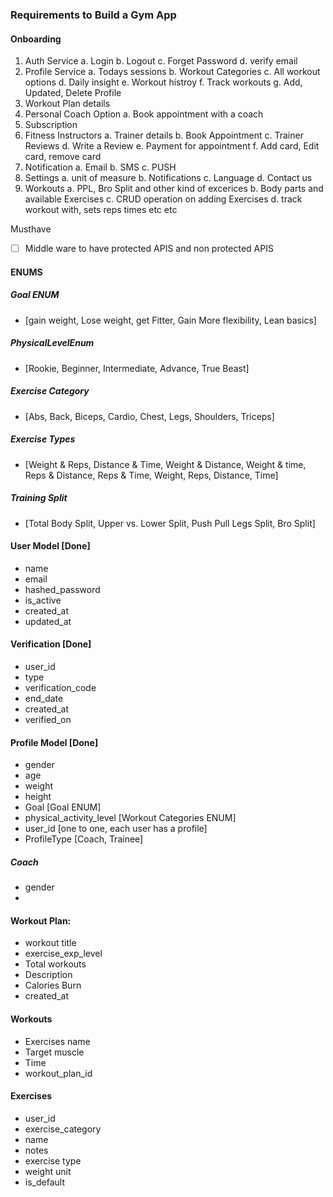 ### Requirements to Build a Gym App


#### Onboarding
1. Auth Service
   a. Login
   b. Logout
   c. Forget Password
   d. verify email
2. Profile Service
   a. Todays sessions
   b. Workout Categories
   c. All workout options
   d. Daily insight
   e. Workout histroy
   f. Track workouts
   g. Add, Updated, Delete Profile
3. Workout Plan details
4. Personal Coach Option
   a. Book appointment with a coach
5. Subscription
6. Fitness Instructors
    a. Trainer details
    b. Book Appointment
    c. Trainer Reviews
    d. Write a Review
    e. Payment for appointment
    f. Add card, Edit card, remove card
7. Notification 
   a. Email 
   b. SMS 
   c. PUSH
8. Settings
   a. unit of measure
   b. Notifications
   c. Language
   d. Contact us
9. Workouts
   a. PPL, Bro Split and other kind of excerices
   b. Body parts and available Exercises
   c. CRUD operation on adding Exercises
   d. track workout with, sets reps times etc etc
   


Musthave
- [ ] Middle ware to have protected APIS and non protected APIS


#### ENUMS
##### Goal ENUM
* [gain weight, Lose weight, get Fitter, Gain More flexibility, Lean basics]

##### PhysicalLevelEnum
* [Rookie, Beginner, Intermediate, Advance, True Beast]

##### Exercise Category
* [Abs, Back, Biceps, Cardio, Chest, Legs, Shoulders, Triceps]

##### Exercise Types
* [Weight & Reps, Distance & Time, Weight & Distance, Weight & time, Reps & Distance, 
Reps & Time, Weight, Reps, Distance, Time]

##### Training Split
* [Total Body Split, Upper vs. Lower Split, Push Pull Legs Split, Bro Split]


#### User Model  [Done]
* name
* email
* hashed_password
* is_active
* created_at
* updated_at

#### Verification  [Done]
* user_id
* type
* verification_code
* end_date
* created_at
* verified_on

#### Profile Model  [Done]
* gender
* age
* weight
* height
* Goal  [Goal ENUM]
* physical_activity_level [Workout Categories ENUM]
* user_id [one to one, each user has a profile]
* ProfileType [Coach, Trainee]


##### Coach
* gender
* 



#### Workout Plan:
* workout title
* exercise_exp_level
* Total workouts
* Description
* Calories Burn
* created_at

#### Workouts
* Exercises name 
* Target muscle 
* Time
* workout_plan_id


#### Exercises
* user_id 
* exercise_category 
* name 
* notes 
* exercise type 
* weight unit 
* is_default

